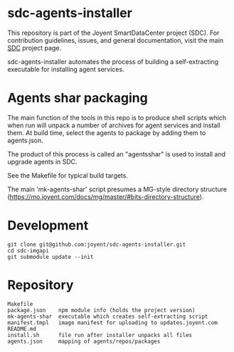 <!--
    This Source Code Form is subject to the terms of the Mozilla Public
    License, v. 2.0. If a copy of the MPL was not distributed with this
    file, You can obtain one at http://mozilla.org/MPL/2.0/.
-->

<!--
    Copyright (c) 2014, Joyent, Inc.
-->

# sdc-agents-installer

This repository is part of the Joyent SmartDataCenter project (SDC).  For
contribution guidelines, issues, and general documentation, visit the main
[SDC](http://github.com/joyent/sdc) project page.

sdc-agents-installer automates the process of building a self-extracting
executable for installing agent services.


# Agents shar packaging

The main function of the tools in this repo is to produce shell scripts which
when run will unpack a number of archives for agent services and install
them. At build time, select the agents to package by adding them to
agents.json.

The product of this process is called an  "agentsshar" is used to install and
upgrade agents in SDC.

See the Makefile for typical build targets.

The main 'mk-agents-shar' script presumes a MG-style directory structure
(https://mo.joyent.com/docs/mg/master/#bits-directory-structure).


# Development

    git clone git@github.com:joyent/sdc-agents-installer.git
    cd sdc-imgapi
    git submodule update --init


# Repository

    Makefile
    package.json    npm module info (holds the project version)
    mk-agents-shar  executable which creates self-extracting script
    manifest.tmpl   image manifest for uploading to updates.joyent.com
    README.md
    install.sh      file run after installer unpacks all files
    agents.json     mapping of agents/repos/packages
